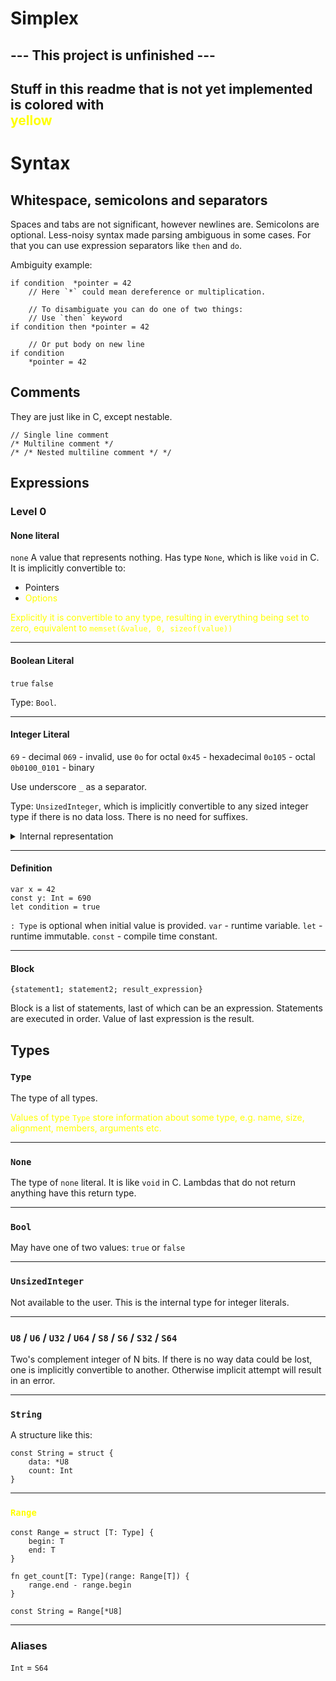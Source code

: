 <style>
    .wip {
        color: #FF0
    }
</style>

# Simplex
## --- This project is unfinished ---
## Stuff in this readme that is not yet implemented is colored with <div class="wip">yellow</div>

# Syntax
## Whitespace, semicolons and separators
Spaces and tabs are not significant, however newlines are. Semicolons are optional. Less-noisy syntax made parsing ambiguous in some cases. For that you can use expression separators like `then` and `do`.

Ambiguity example:
```simplex
if condition  *pointer = 42
    // Here `*` could mean dereference or multiplication.

    // To disambiguate you can do one of two things:
    // Use `then` keyword
if condition then *pointer = 42

    // Or put body on new line
if condition
    *pointer = 42
```
## Comments
They are just like in C, except nestable.
```simplex
// Single line comment
/* Multiline comment */
/* /* Nested multiline comment */ */
```
## Expressions
### Level 0
#### None literal
`none`
A value that represents nothing. 
Has type `None`, which is like `void` in C.
It is implicitly convertible to:
* Pointers
* <div class="wip">Options</div>
<div class="wip">
Explicitly it is convertible to any type, resulting in everything being set to zero, equivalent to <code>memset(&value, 0, sizeof(value))</code>
</div>

---
#### Boolean Literal
`true`
`false`

Type: `Bool`.

---
#### Integer Literal
`69` - decimal
`069` - invalid, use `0o` for octal
`0x45` - hexadecimal
`0o105` - octal
`0b0100_0101` - binary

Use underscore `_` as a separator.

Type: `UnsizedInteger`, which is implicitly convertible to any sized integer type if there is no data loss. There is no need for suffixes. 
<details><summary>Internal representation</summary>
`UnsizedInteger` is a signed 64-bit number, so operations on them will work accordingly.
I don't know if it is worth for the number of bits to be bigger or unlimited.
</details>

----
#### Definition
```simplex
var x = 42
const y: Int = 690
let condition = true
```
`: Type` is optional when initial value is provided.
`var` - runtime variable.
`let` - runtime immutable.
`const` - compile time constant.

---
#### Block
```simplex
{statement1; statement2; result_expression}
```
Block is a list of statements, last of which can be an expression. Statements are executed in order. Value of last expression is the result.

## Types
### `Type`
The type of all types.
<div class="wip">
Values of type <code>Type</code> store information about some type, e.g. name, size, alignment, members, arguments etc.
</div>

---
### `None`
The type of `none` literal. It is like `void` in C.
Lambdas that do not return anything have this return type.

---
### `Bool`
May have one of two values: `true` or `false`

---
### `UnsizedInteger`
Not available to the user. This is the internal type for integer literals.

---
### `U8` / `U6` / `U32` / `U64` / `S8` / `S6` / `S32` / `S64`
Two's complement integer of N bits.
If there is no way data could be lost, one is implicitly convertible to another.
Otherwise implicit attempt will result in an error.

---
### `String`
A structure like this:
```simplex
const String = struct {
    data: *U8
    count: Int
}
```

---
### <code class="wip">Range</code>
```simplex
const Range = struct [T: Type] {
    begin: T
    end: T
}

fn get_count[T: Type](range: Range[T]) {
    range.end - range.begin
}
```
```simplex
const String = Range[*U8]
```


---
### Aliases
`Int` = `S64`